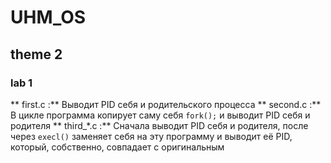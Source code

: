# UHM_OS
## theme 2
### lab 1
** first.c :**
Выводит PID себя и родительского процесса 
** second.c :**
В цикле программа копирует саму себя ` fork(); ` и выводит PID себя и родителя
** third_*.c :**
Сначала выводит PID себя и родителя, после через ` execl() `  заменяет себя на эту программу и выводит её PID, который, собственно, совпадает с оригинальным 